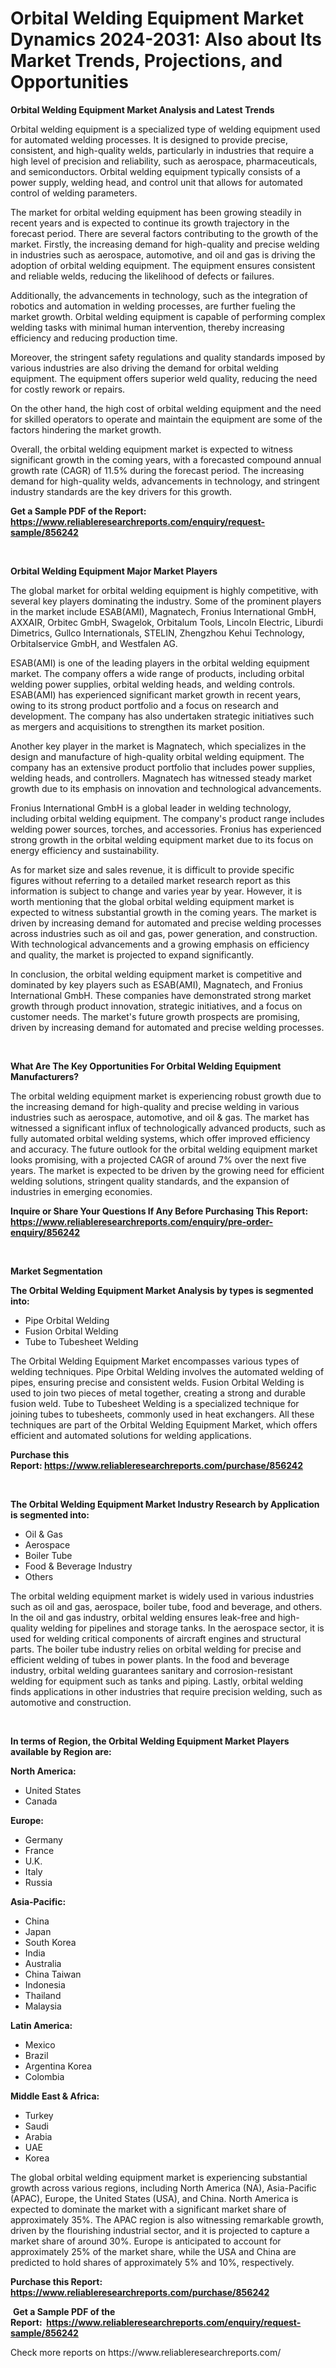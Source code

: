 <p><h1>Orbital Welding Equipment Market Dynamics 2024-2031: Also about Its Market Trends, Projections, and Opportunities</h1></p><p><strong>Orbital Welding Equipment Market Analysis and Latest Trends</strong></p>
<p><p>Orbital welding equipment is a specialized type of welding equipment used for automated welding processes. It is designed to provide precise, consistent, and high-quality welds, particularly in industries that require a high level of precision and reliability, such as aerospace, pharmaceuticals, and semiconductors. Orbital welding equipment typically consists of a power supply, welding head, and control unit that allows for automated control of welding parameters.</p><p>The market for orbital welding equipment has been growing steadily in recent years and is expected to continue its growth trajectory in the forecast period. There are several factors contributing to the growth of the market. Firstly, the increasing demand for high-quality and precise welding in industries such as aerospace, automotive, and oil and gas is driving the adoption of orbital welding equipment. The equipment ensures consistent and reliable welds, reducing the likelihood of defects or failures.</p><p>Additionally, the advancements in technology, such as the integration of robotics and automation in welding processes, are further fueling the market growth. Orbital welding equipment is capable of performing complex welding tasks with minimal human intervention, thereby increasing efficiency and reducing production time.</p><p>Moreover, the stringent safety regulations and quality standards imposed by various industries are also driving the demand for orbital welding equipment. The equipment offers superior weld quality, reducing the need for costly rework or repairs.</p><p>On the other hand, the high cost of orbital welding equipment and the need for skilled operators to operate and maintain the equipment are some of the factors hindering the market growth.</p><p>Overall, the orbital welding equipment market is expected to witness significant growth in the coming years, with a forecasted compound annual growth rate (CAGR) of 11.5% during the forecast period. The increasing demand for high-quality welds, advancements in technology, and stringent industry standards are the key drivers for this growth.</p></p>
<p><strong>Get a Sample PDF of the Report:&nbsp; <a href="https://www.reliableresearchreports.com/enquiry/request-sample/856242">https://www.reliableresearchreports.com/enquiry/request-sample/856242</a></strong></p>
<p>&nbsp;</p>
<p><strong>Orbital Welding Equipment Major Market Players</strong></p>
<p><p>The global market for orbital welding equipment is highly competitive, with several key players dominating the industry. Some of the prominent players in the market include ESAB(AMI), Magnatech, Fronius International GmbH, AXXAIR, Orbitec GmbH, Swagelok, Orbitalum Tools, Lincoln Electric, Liburdi Dimetrics, Gullco Internationals, STELIN, Zhengzhou Kehui Technology, Orbitalservice GmbH, and Westfalen AG.</p><p>ESAB(AMI) is one of the leading players in the orbital welding equipment market. The company offers a wide range of products, including orbital welding power supplies, orbital welding heads, and welding controls. ESAB(AMI) has experienced significant market growth in recent years, owing to its strong product portfolio and a focus on research and development. The company has also undertaken strategic initiatives such as mergers and acquisitions to strengthen its market position.</p><p>Another key player in the market is Magnatech, which specializes in the design and manufacture of high-quality orbital welding equipment. The company has an extensive product portfolio that includes power supplies, welding heads, and controllers. Magnatech has witnessed steady market growth due to its emphasis on innovation and technological advancements.</p><p>Fronius International GmbH is a global leader in welding technology, including orbital welding equipment. The company's product range includes welding power sources, torches, and accessories. Fronius has experienced strong growth in the orbital welding equipment market due to its focus on energy efficiency and sustainability.</p><p>As for market size and sales revenue, it is difficult to provide specific figures without referring to a detailed market research report as this information is subject to change and varies year by year. However, it is worth mentioning that the global orbital welding equipment market is expected to witness substantial growth in the coming years. The market is driven by increasing demand for automated and precise welding processes across industries such as oil and gas, power generation, and construction. With technological advancements and a growing emphasis on efficiency and quality, the market is projected to expand significantly.</p><p>In conclusion, the orbital welding equipment market is competitive and dominated by key players such as ESAB(AMI), Magnatech, and Fronius International GmbH. These companies have demonstrated strong market growth through product innovation, strategic initiatives, and a focus on customer needs. The market's future growth prospects are promising, driven by increasing demand for automated and precise welding processes.</p></p>
<p>&nbsp;</p>
<p><strong>What Are The Key Opportunities For Orbital Welding Equipment Manufacturers?</strong></p>
<p><p>The orbital welding equipment market is experiencing robust growth due to the increasing demand for high-quality and precise welding in various industries such as aerospace, automotive, and oil & gas. The market has witnessed a significant influx of technologically advanced products, such as fully automated orbital welding systems, which offer improved efficiency and accuracy. The future outlook for the orbital welding equipment market looks promising, with a projected CAGR of around 7% over the next five years. The market is expected to be driven by the growing need for efficient welding solutions, stringent quality standards, and the expansion of industries in emerging economies.</p></p>
<p><strong>Inquire or Share Your Questions If Any Before Purchasing This Report: <a href="https://www.reliableresearchreports.com/enquiry/pre-order-enquiry/856242">https://www.reliableresearchreports.com/enquiry/pre-order-enquiry/856242</a></strong></p>
<p>&nbsp;</p>
<p><strong>Market Segmentation</strong></p>
<p><strong>The Orbital Welding Equipment Market Analysis by types is segmented into:</strong></p>
<p><ul><li>Pipe Orbital Welding</li><li>Fusion Orbital Welding</li><li>Tube to Tubesheet Welding</li></ul></p>
<p><p>The Orbital Welding Equipment Market encompasses various types of welding techniques. Pipe Orbital Welding involves the automated welding of pipes, ensuring precise and consistent welds. Fusion Orbital Welding is used to join two pieces of metal together, creating a strong and durable fusion weld. Tube to Tubesheet Welding is a specialized technique for joining tubes to tubesheets, commonly used in heat exchangers. All these techniques are part of the Orbital Welding Equipment Market, which offers efficient and automated solutions for welding applications.</p></p>
<p><strong>Purchase this Report:&nbsp;<a href="https://www.reliableresearchreports.com/purchase/856242">https://www.reliableresearchreports.com/purchase/856242</a></strong></p>
<p>&nbsp;</p>
<p><strong>The Orbital Welding Equipment Market Industry Research by Application is segmented into:</strong></p>
<p><ul><li>Oil & Gas</li><li>Aerospace</li><li>Boiler Tube</li><li>Food & Beverage Industry</li><li>Others</li></ul></p>
<p><p>The orbital welding equipment market is widely used in various industries such as oil and gas, aerospace, boiler tube, food and beverage, and others. In the oil and gas industry, orbital welding ensures leak-free and high-quality welding for pipelines and storage tanks. In the aerospace sector, it is used for welding critical components of aircraft engines and structural parts. The boiler tube industry relies on orbital welding for precise and efficient welding of tubes in power plants. In the food and beverage industry, orbital welding guarantees sanitary and corrosion-resistant welding for equipment such as tanks and piping. Lastly, orbital welding finds applications in other industries that require precision welding, such as automotive and construction.</p></p>
<p>&nbsp;</p>
<p><strong>In terms of Region, the Orbital Welding Equipment Market Players available by Region are:</strong></p>
<p>
    <p> <strong> North America: </strong>
        <ul>
            <li>United States</li>
            <li>Canada</li>
        </ul>
        </p> 
    <p> <strong> Europe: </strong>
        <ul>
            <li>Germany</li>
            <li>France</li>
            <li>U.K.</li>
            <li>Italy</li>
            <li>Russia</li>
        </ul>
        </p> 
    <p> <strong> Asia-Pacific: </strong>
        <ul>
            <li>China</li>
            <li>Japan</li>
            <li>South Korea</li>
            <li>India</li>
            <li>Australia</li>
            <li>China Taiwan</li>
            <li>Indonesia</li>
            <li>Thailand</li>
            <li>Malaysia</li>
        </ul>
        </p> 
    <p> <strong> Latin America: </strong>
        <ul>
            <li>Mexico</li>
            <li>Brazil</li>
            <li>Argentina Korea</li>
            <li>Colombia</li>
        </ul>
        </p> 
    <p> <strong> Middle East & Africa: </strong>
        <ul>
            <li>Turkey</li>
            <li>Saudi</li>
            <li>Arabia</li>
            <li>UAE</li>
            <li>Korea</li>
        </ul>
    </p>
    </p>
<p><p>The global orbital welding equipment market is experiencing substantial growth across various regions, including North America (NA), Asia-Pacific (APAC), Europe, the United States (USA), and China. North America is expected to dominate the market with a significant market share of approximately 35%. The APAC region is also witnessing remarkable growth, driven by the flourishing industrial sector, and it is projected to capture a market share of around 30%. Europe is anticipated to account for approximately 25% of the market share, while the USA and China are predicted to hold shares of approximately 5% and 10%, respectively.</p></p>
<p><strong>Purchase this Report: <a href="https://www.reliableresearchreports.com/purchase/856242">https://www.reliableresearchreports.com/purchase/856242</a></strong></p>
<p>&nbsp;<strong>Get a Sample PDF of the Report:&nbsp;&nbsp;<a href="https://www.reliableresearchreports.com/enquiry/request-sample/856242">https://www.reliableresearchreports.com/enquiry/request-sample/856242</a></strong></p>
<p><strong></strong></p>
<p>Check more reports on https://www.reliableresearchreports.com/</p>